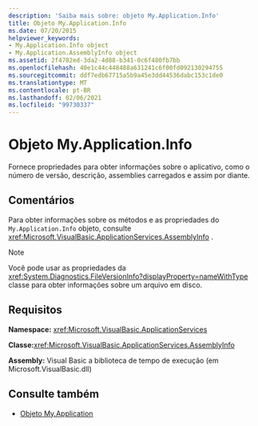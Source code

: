 ```yaml
---
description: 'Saiba mais sobre: objeto My.Application.Info'
title: Objeto My.Application.Info
ms.date: 07/20/2015
helpviewer_keywords:
- My.Application.Info object
- My.Application.AssemblyInfo object
ms.assetid: 2f4782ed-3da2-4d88-b341-0c6f480fb7bb
ms.openlocfilehash: 40e1c44c448488a631241c6f00fd092130294755
ms.sourcegitcommit: ddf7edb67715a5b9a45e3dd44536dabc153c1de0
ms.translationtype: MT
ms.contentlocale: pt-BR
ms.lasthandoff: 02/06/2021
ms.locfileid: "99730337"
---
```

# <a name="myapplicationinfo-object"></a>Objeto My.Application.Info

Fornece propriedades para obter informações sobre o aplicativo, como o número de versão, descrição, assemblies carregados e assim por diante.  
  
## <a name="remarks"></a>Comentários  

 Para obter informações sobre os métodos e as propriedades do `My.Application.Info` objeto, consulte <xref:Microsoft.VisualBasic.ApplicationServices.AssemblyInfo> .  
  
> [!NOTE]
> Você pode usar as propriedades da <xref:System.Diagnostics.FileVersionInfo?displayProperty=nameWithType> classe para obter informações sobre um arquivo em disco.  
  
## <a name="requirements"></a>Requisitos  

 **Namespace:** <xref:Microsoft.VisualBasic.ApplicationServices>  
  
 **Classe:**<xref:Microsoft.VisualBasic.ApplicationServices.AssemblyInfo>  
  
 **Assembly:** Visual Basic a biblioteca de tempo de execução (em Microsoft.VisualBasic.dll)  
  
## <a name="see-also"></a>Consulte também

- [Objeto My.Application](my-application-object.md)
